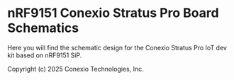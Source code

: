 # nRF9151 Conexio Stratus Pro Board Schematics
Here you will find the schematic design for the Conexio Stratus Pro IoT dev kit based on nRF9151 SiP.


Copyright (c) 2025 Conexio Technologies, Inc.
